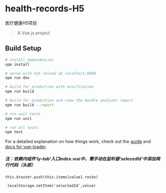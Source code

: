 # health-records-H5
医疗健康H5项目

> A Vue.js project

## Build Setup

``` bash
# install dependencies
npm install

# serve with hot reload at localhost:8080
npm run dev

# build for production with minification
npm run build

# build for production and view the bundle analyzer report
npm run build --report

# run unit tests
npm run unit

# run all tests
npm test
```

For a detailed explanation on how things work, check out the [guide](http://vuejs-templates.github.io/webpack/) and [docs for vue-loader](http://vuejs.github.io/vue-loader).

##### 注：依赖内组件'ly-tab'入口index.vue中，需手动在监听器'selecedId'中添加两行代码（头部）

`this.$router.push(this.items[value].route)`

  ` localStorage.setItem('selectedId',value)`